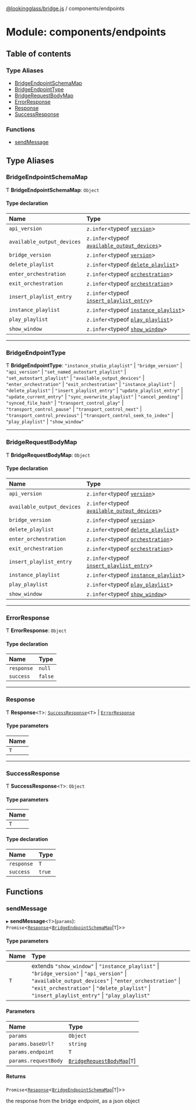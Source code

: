 [@lookingglass/bridge.js](../README.md) / components/endpoints

# Module: components/endpoints

## Table of contents

### Type Aliases

- [BridgeEndpointSchemaMap](components_endpoints.md#bridgeendpointschemamap)
- [BridgeEndpointType](components_endpoints.md#bridgeendpointtype)
- [BridgeRequestBodyMap](components_endpoints.md#bridgerequestbodymap)
- [ErrorResponse](components_endpoints.md#errorresponse)
- [Response](components_endpoints.md#response)
- [SuccessResponse](components_endpoints.md#successresponse)

### Functions

- [sendMessage](components_endpoints.md#sendmessage)

## Type Aliases

### BridgeEndpointSchemaMap

Ƭ **BridgeEndpointSchemaMap**: `Object`

#### Type declaration

| Name | Type |
| :------ | :------ |
| `api_version` | `z.infer`<typeof [`version`](schemas_responses.md#version)\> |
| `available_output_devices` | `z.infer`<typeof [`available_output_devices`](schemas_responses.md#available_output_devices)\> |
| `bridge_version` | `z.infer`<typeof [`version`](schemas_responses.md#version)\> |
| `delete_playlist` | `z.infer`<typeof [`delete_playlist`](schemas_responses.md#delete_playlist)\> |
| `enter_orchestration` | `z.infer`<typeof [`orchestration`](schemas_responses.md#orchestration)\> |
| `exit_orchestration` | `z.infer`<typeof [`orchestration`](schemas_responses.md#orchestration)\> |
| `insert_playlist_entry` | `z.infer`<typeof [`insert_playlist_entry`](schemas_responses.md#insert_playlist_entry)\> |
| `instance_playlist` | `z.infer`<typeof [`instance_playlist`](schemas_responses.md#instance_playlist)\> |
| `play_playlist` | `z.infer`<typeof [`play_playlist`](schemas_responses.md#play_playlist)\> |
| `show_window` | `z.infer`<typeof [`show_window`](schemas_responses.md#show_window)\> |

___

### BridgeEndpointType

Ƭ **BridgeEndpointType**: ``"instance_studio_playlist"`` \| ``"bridge_version"`` \| ``"api_version"`` \| ``"set_named_autostart_playlist"`` \| ``"set_autostart_playlist"`` \| ``"available_output_devices"`` \| ``"enter_orchestration"`` \| ``"exit_orchestration"`` \| ``"instance_playlist"`` \| ``"delete_playlist"`` \| ``"insert_playlist_entry"`` \| ``"update_playlist_entry"`` \| ``"update_current_entry"`` \| ``"sync_overwrite_playlist"`` \| ``"cancel_pending"`` \| ``"synced_file_hash"`` \| ``"transport_control_play"`` \| ``"transport_control_pause"`` \| ``"transport_control_next"`` \| ``"transport_control_previous"`` \| ``"transport_control_seek_to_index"`` \| ``"play_playlist"`` \| ``"show_window"``

___

### BridgeRequestBodyMap

Ƭ **BridgeRequestBodyMap**: `Object`

#### Type declaration

| Name | Type |
| :------ | :------ |
| `api_version` | `z.infer`<typeof [`version`](schemas_requests.md#version)\> |
| `available_output_devices` | `z.infer`<typeof [`available_output_devices`](schemas_requests.md#available_output_devices)\> |
| `bridge_version` | `z.infer`<typeof [`version`](schemas_requests.md#version)\> |
| `delete_playlist` | `z.infer`<typeof [`delete_playlist`](schemas_requests.md#delete_playlist)\> |
| `enter_orchestration` | `z.infer`<typeof [`orchestration`](schemas_requests.md#orchestration)\> |
| `exit_orchestration` | `z.infer`<typeof [`orchestration`](schemas_requests.md#orchestration)\> |
| `insert_playlist_entry` | `z.infer`<typeof [`insert_playlist_entry`](schemas_requests.md#insert_playlist_entry)\> |
| `instance_playlist` | `z.infer`<typeof [`instance_playlist`](schemas_requests.md#instance_playlist)\> |
| `play_playlist` | `z.infer`<typeof [`play_playlist`](schemas_requests.md#play_playlist)\> |
| `show_window` | `z.infer`<typeof [`show_window`](schemas_requests.md#show_window)\> |

___

### ErrorResponse

Ƭ **ErrorResponse**: `Object`

#### Type declaration

| Name | Type |
| :------ | :------ |
| `response` | ``null`` |
| `success` | ``false`` |

___

### Response

Ƭ **Response**<`T`\>: [`SuccessResponse`](components_endpoints.md#successresponse)<`T`\> \| [`ErrorResponse`](components_endpoints.md#errorresponse)

#### Type parameters

| Name |
| :------ |
| `T` |

___

### SuccessResponse

Ƭ **SuccessResponse**<`T`\>: `Object`

#### Type parameters

| Name |
| :------ |
| `T` |

#### Type declaration

| Name | Type |
| :------ | :------ |
| `response` | `T` |
| `success` | ``true`` |

## Functions

### sendMessage

▸ **sendMessage**<`T`\>(`params`): `Promise`<[`Response`](components_endpoints.md#response)<[`BridgeEndpointSchemaMap`](components_endpoints.md#bridgeendpointschemamap)[`T`]\>\>

#### Type parameters

| Name | Type |
| :------ | :------ |
| `T` | extends ``"show_window"`` \| ``"instance_playlist"`` \| ``"bridge_version"`` \| ``"api_version"`` \| ``"available_output_devices"`` \| ``"enter_orchestration"`` \| ``"exit_orchestration"`` \| ``"delete_playlist"`` \| ``"insert_playlist_entry"`` \| ``"play_playlist"`` |

#### Parameters

| Name | Type |
| :------ | :------ |
| `params` | `Object` |
| `params.baseUrl?` | `string` |
| `params.endpoint` | `T` |
| `params.requestBody` | [`BridgeRequestBodyMap`](components_endpoints.md#bridgerequestbodymap)[`T`] |

#### Returns

`Promise`<[`Response`](components_endpoints.md#response)<[`BridgeEndpointSchemaMap`](components_endpoints.md#bridgeendpointschemamap)[`T`]\>\>

the response from the bridge endpoint, as a json object
